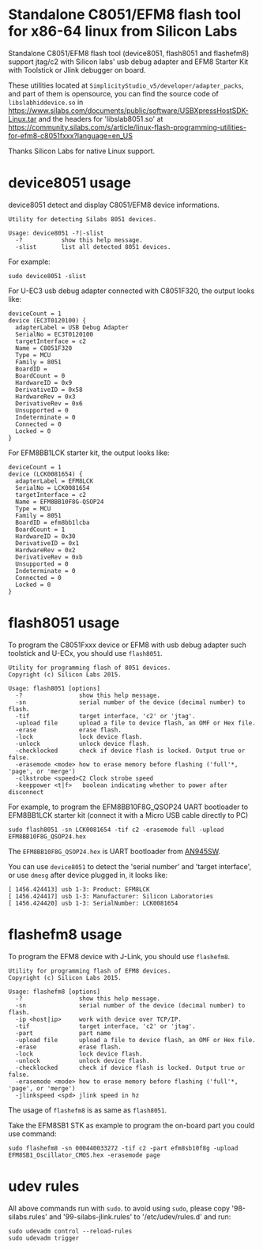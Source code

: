 # Standalone C8051/EFM8 flash tool for x86-64 linux from Silicon Labs

Standalone C8051/EFM8 flash tool (device8051, flash8051 and flashefm8) support jtag/c2 with Silicon labs' usb debug adapter and EFM8 Starter Kit with Toolstick or Jlink debugger on board.

These utilities located at `SimplicityStudio_v5/developer/adapter_packs`, and part of them is opensource, you can find the source code of `libslabhiddevice.so` in https://www.silabs.com/documents/public/software/USBXpressHostSDK-Linux.tar and the headers for 'libslab8051.so' at https://community.silabs.com/s/article/linux-flash-programming-utilities-for-efm8-c8051fxxx?language=en_US

Thanks Silicon Labs for native Linux support.

# device8051 usage

device8051 detect and display C8051/EFM8 device informations.

```
Utility for detecting Silabs 8051 devices.

Usage: device8051 -?|-slist
  -?           show this help message.
  -slist       list all detected 8051 devices.
```

For example:

```
sudo device8051 -slist
```

For U-EC3 usb debug adapter connected with C8051F320, the output looks like:

```
deviceCount = 1
device (EC3T0120100) {
  adapterLabel = USB Debug Adapter
  SerialNo = EC3T0120100
  targetInterface = c2
  Name = C8051F320
  Type = MCU
  Family = 8051
  BoardID =
  BoardCount = 0
  HardwareID = 0x9
  DerivativeID = 0x58
  HardwareRev = 0x3
  DerivativeRev = 0x6
  Unsupported = 0
  Indeterminate = 0
  Connected = 0
  Locked = 0
}
```

For EFM8BB1LCK starter kit, the output looks like:

```
deviceCount = 1
device (LCK0081654) {
  adapterLabel = EFM8LCK
  SerialNo = LCK0081654
  targetInterface = c2
  Name = EFM8BB10F8G-QSOP24
  Type = MCU
  Family = 8051
  BoardID = efm8bb1lcba
  BoardCount = 1
  HardwareID = 0x30
  DerivativeID = 0x1
  HardwareRev = 0x2
  DerivativeRev = 0xb
  Unsupported = 0
  Indeterminate = 0
  Connected = 0
  Locked = 0
}
```

# flash8051 usage

To program the C8051Fxxx device or EFM8 with usb debug adapter such toolstick and U-ECx, you should use `flash8051`.

```
Utility for programming flash of 8051 devices.
Copyright (c) Silicon Labs 2015.

Usage: flash8051 [options]
  -?                show this help message.
  -sn               serial number of the device (decimal number) to flash.
  -tif              target interface, 'c2' or 'jtag'.
  -upload file      upload a file to device flash, an OMF or Hex file.
  -erase            erase flash.
  -lock             lock device flash.
  -unlock           unlock device flash.
  -checklocked      check if device flash is locked. Output true or false.
  -erasemode <mode> how to erase memory before flashing ('full'*, 'page', or 'merge')
  -clkstrobe <speed>C2 Clock strobe speed
  -keeppower <t|f>   boolean indicating whether to power after disconnect
```

For example, to program the EFM8BB10F8G_QSOP24 UART bootloader to EFM8BB1LCK starter kit  (connect it with a Micro USB cable directly to PC)

```
sudo flash8051 -sn LCK0081654 -tif c2 -erasemode full -upload EFM8BB10F8G_QSOP24.hex
```

The `EFM8BB10F8G_QSOP24.hex` is UART bootloader from [AN945SW](https://www.silabs.com/documents/public/example-code/AN945SW.zip).

You can use `device8051` to detect the 'serial number' and 'target interface', or use `dmesg` after device plugged in, it looks like:

```
[ 1456.424413] usb 1-3: Product: EFM8LCK
[ 1456.424417] usb 1-3: Manufacturer: Silicon Laboratories
[ 1456.424420] usb 1-3: SerialNumber: LCK0081654
```

# flashefm8 usage
To program the EFM8 device with J-Link, you should use `flashefm8`.

```
Utility for programming flash of EFM8 devices.
Copyright (c) Silicon Labs 2015.

Usage: flashefm8 [options]
  -?                show this help message.
  -sn               serial number of the device (decimal number) to flash.
  -ip <host|ip>     work with device over TCP/IP.
  -tif              target interface, 'c2' or 'jtag'.
  -part             part name
  -upload file      upload a file to device flash, an OMF or Hex file.
  -erase            erase flash.
  -lock             lock device flash.
  -unlock           unlock device flash.
  -checklocked      check if device flash is locked. Output true or false.
  -erasemode <mode> how to erase memory before flashing ('full'*, 'page', or 'merge')
  -jlinkspeed <spd> jlink speed in hz
```

The usage of `flashefm8` is as same as `flash8051`.

Take the EFM8SB1 STK as example to program the on-board part you could use command:

```
sudo flashefm8 -sn 000440033272 -tif c2 -part efm8sb10f8g -upload EFM8SB1_Oscillator_CMOS.hex -erasemode page
```

# udev rules
All above commands run with `sudo`. to avoid using `sudo`, please copy '98-silabs.rules' and '99-silabs-jlink.rules' to '/etc/udev/rules.d' and run:

```
sudo udevadm control --reload-rules
sudo udevadm trigger
```
